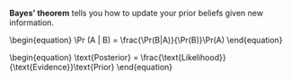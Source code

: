 **Bayes' theorem** tells you how to update your prior beliefs given new information.

\begin{equation}
\Pr (A | B) = \frac{\Pr(B|A)}{\Pr(B)}\Pr(A)
\end{equation}

\begin{equation}
\text{Posterior} = \frac{\text{Likelihood}}{\text{Evidence}}\text{Prior}
\end{equation}